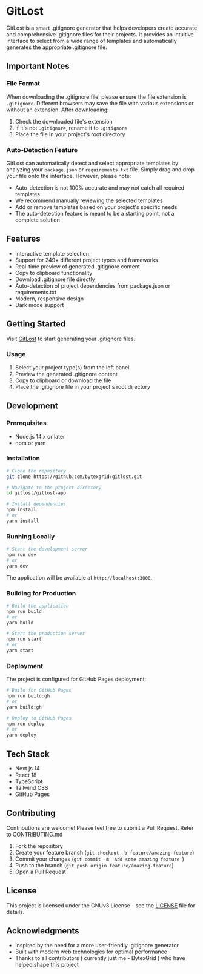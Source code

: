 # GitLost

GitLost is a smart .gitignore generator that helps developers create accurate and comprehensive .gitignore files for their projects. It provides an intuitive interface to select from a wide range of templates and automatically generates the appropriate .gitignore file.

## Important Notes

### File Format
When downloading the .gitignore file, please ensure the file extension is `.gitignore`. Different browsers may save the file with various extensions or without an extension. After downloading:
1. Check the downloaded file's extension
2. If it's not `.gitignore`, rename it to `.gitignore`
3. Place the file in your project's root directory

### Auto-Detection Feature
GitLost can automatically detect and select appropriate templates by analyzing your `package.json` or `requirements.txt` file. Simply drag and drop your file onto the interface. However, please note:
- Auto-detection is not 100% accurate and may not catch all required templates
- We recommend manually reviewing the selected templates
- Add or remove templates based on your project's specific needs
- The auto-detection feature is meant to be a starting point, not a complete solution

## Features

- Interactive template selection
- Support for 249+ different project types and frameworks
- Real-time preview of generated .gitignore content
- Copy to clipboard functionality
- Download .gitignore file directly
- Auto-detection of project dependencies from package.json or requirements.txt
- Modern, responsive design
- Dark mode support

## Getting Started

Visit [GitLost](https://bytexgrid.github.io/gitlost) to start generating your .gitignore files.

### Usage

1. Select your project type(s) from the left panel
2. Preview the generated .gitignore content
3. Copy to clipboard or download the file
4. Place the .gitignore file in your project's root directory

## Development

### Prerequisites

- Node.js 14.x or later
- npm or yarn

### Installation

```bash
# Clone the repository
git clone https://github.com/bytexgrid/gitlost.git

# Navigate to the project directory
cd gitlost/gitlost-app

# Install dependencies
npm install
# or
yarn install
```

### Running Locally

```bash
# Start the development server
npm run dev
# or
yarn dev
```

The application will be available at `http://localhost:3000`.

### Building for Production

```bash
# Build the application
npm run build
# or
yarn build

# Start the production server
npm run start
# or
yarn start
```

### Deployment

The project is configured for GitHub Pages deployment:

```bash
# Build for GitHub Pages
npm run build:gh
# or
yarn build:gh

# Deploy to GitHub Pages
npm run deploy
# or
yarn deploy
```

## Tech Stack

- Next.js 14
- React 18
- TypeScript
- Tailwind CSS
- GitHub Pages

## Contributing

Contributions are welcome! Please feel free to submit a Pull Request.
Refer to CONTRIBUTING.md

1. Fork the repository
2. Create your feature branch (`git checkout -b feature/amazing-feature`)
3. Commit your changes (`git commit -m 'Add some amazing feature'`)
4. Push to the branch (`git push origin feature/amazing-feature`)
5. Open a Pull Request

## License

This project is licensed under the GNUv3 License - see the [LICENSE](LICENSE) file for details.

## Acknowledgments

- Inspired by the need for a more user-friendly .gitignore generator
- Built with modern web technologies for optimal performance
- Thanks to all contributors ( currently just me - BytexGrid ) who have helped shape this project
